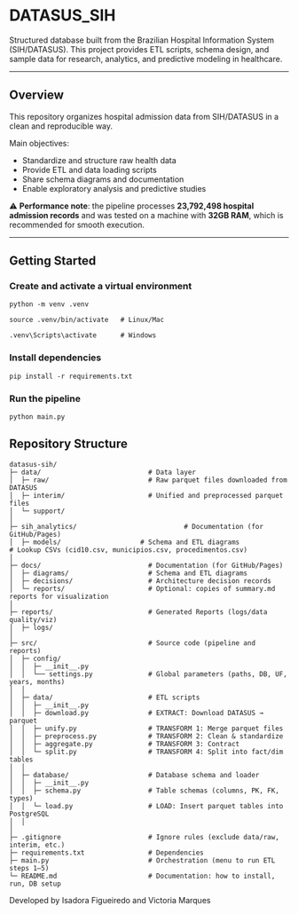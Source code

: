 # DATASUS_SIH

Structured database built from the Brazilian Hospital Information System (SIH/DATASUS). 
This project provides ETL scripts, schema design, and sample data for research, analytics, and predictive modeling in healthcare.

---

## Overview
This repository organizes hospital admission data from SIH/DATASUS in a clean and reproducible way.

Main objectives:
- Standardize and structure raw health data
- Provide ETL and data loading scripts
- Share schema diagrams and documentation
- Enable exploratory analysis and predictive studies

⚠️ **Performance note**: the pipeline processes **23,792,498 hospital admission records** and was tested on a machine with **32GB RAM**, which is recommended for smooth execution.  


---




## Getting Started  

### Create and activate a virtual environment  

```
python -m venv .venv

```

```
source .venv/bin/activate   # Linux/Mac

```

```
.venv\Scripts\activate      # Windows

```
### Install dependencies

```
pip install -r requirements.txt

```

### Run the pipeline  
```
python main.py
```


## Repository Structure

```
datasus-sih/
├─ data/                           # Data layer
│  ├─ raw/                         # Raw parquet files downloaded from DATASUS
│  ├─ interim/                     # Unified and preprocessed parquet files
│  └─ support/
│
├─ sih_analytics/                           # Documentation (for GitHub/Pages)
│  ├─ models/                    # Schema and ETL diagrams                  # Lookup CSVs (cid10.csv, municipios.csv, procedimentos.csv)
│
├─ docs/                           # Documentation (for GitHub/Pages)
│  ├─ diagrams/                    # Schema and ETL diagrams
│  ├─ decisions/                   # Architecture decision records
│  └─ reports/                     # Optional: copies of summary.md reports for visualization
│
├─ reports/                        # Generated Reports (logs/data quality/viz)
│  ├─ logs/                   
│
├─ src/                            # Source code (pipeline and reports)
│  ├─ config/
│  │  ├─ __init__.py
│  │  └── settings.py              # Global parameters (paths, DB, UF, years, months)
│  │
│  ├─ data/                        # ETL scripts
│  │  ├─ __init__.py
│  │  ├─ download.py               # EXTRACT: Download DATASUS → parquet
│  │  ├─ unify.py                  # TRANSFORM 1: Merge parquet files
│  │  ├─ preprocess.py             # TRANSFORM 2: Clean & standardize
│  │  ├─ aggregate.py              # TRANSFORM 3: Contract 
│  │  └─ split.py                  # TRANSFORM 4: Split into fact/dim tables
│  │
│  ├─ database/                    # Database schema and loader
│  │  ├─ __init__.py
│  │  ├─ schema.py                 # Table schemas (columns, PK, FK, types)
│  │  └─ load.py                   # LOAD: Insert parquet tables into PostgreSQL
│  │
│
├─ .gitignore                      # Ignore rules (exclude data/raw, interim, etc.)
├─ requirements.txt                # Dependencies
├─ main.py                         # Orchestration (menu to run ETL steps 1–5)
└─ README.md                       # Documentation: how to install, run, DB setup

```

Developed by Isadora Figueiredo and Victoria Marques


